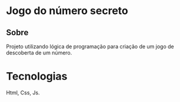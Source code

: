 <h1>Jogo do número secreto</h1>

<h2>Sobre</h2>
<p>Projeto utilizando lógica de programação para criação de um jogo de descoberta de um número.</p>

#  Tecnologias
<div>
  <p>Html, Css, Js.</p>
</div>


